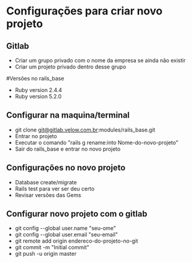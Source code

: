 # Configurações para criar novo projeto
## Gitlab
* Criar um grupo privado com o nome da empresa se ainda não existir
* Criar um projeto privado dentro desse grupo

#Versões no rails_base
* Ruby version 2.4.4
* Ruby version 5.2.0

## Configurar na maquina/terminal
* git clone git@gitlab.velow.com.br:modules/rails_base.git
* Entrar no projeto
* Executar o comando "rails g rename:into Nome-do-novo-projeto"
* Sair do rails_base e entrar no novo projeto

## Configurações no novo projeto
* Database create/migrate
* Rails test para ver ser deu certo
* Revisar versões das Gems

## Configurar novo projeto com o gitlab
* git config --global user.name "seu-ome"
* git config --global user.email "seu-email"
* git remote add origin endereco-do-projeto-no-git
* git commit -m "Initial commit"
* git push -u origin master
